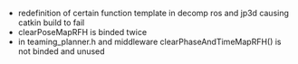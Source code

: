 - redefinition of certain function template in decomp ros and jp3d causing catkin build to fail
- clearPoseMapRFH is binded twice
- in teaming_planner.h and middleware clearPhaseAndTimeMapRFH() is not binded and unused
